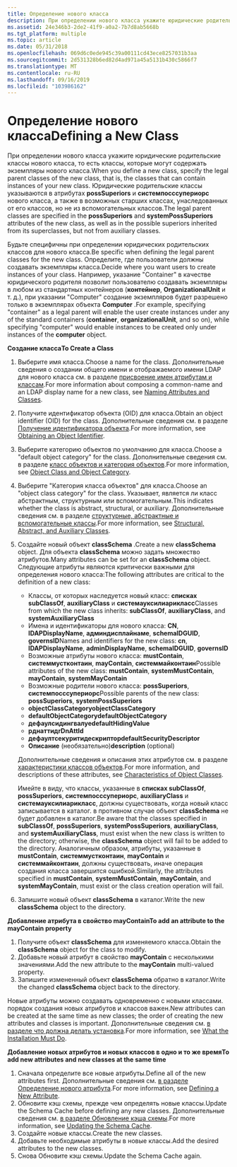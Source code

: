 ```yaml
---
title: Определение нового класса
description: При определении нового класса укажите юридические родительские классы нового класса, то есть классы, которые могут содержать экземпляры нового класса.
ms.assetid: 24e346b3-2de2-41f9-a0a2-7b7d8ab5668b
ms.tgt_platform: multiple
ms.topic: article
ms.date: 05/31/2018
ms.openlocfilehash: 069d6c0ede945c39a00111cd43ece8257031b3aa
ms.sourcegitcommit: 2d531328b6ed82d4ad971a45a5131b430c5866f7
ms.translationtype: MT
ms.contentlocale: ru-RU
ms.lasthandoff: 09/16/2019
ms.locfileid: "103986162"
---
```

# <a name="defining-a-new-class"></a><span data-ttu-id="c8d08-103">Определение нового класса</span><span class="sxs-lookup"><span data-stu-id="c8d08-103">Defining a New Class</span></span>

<span data-ttu-id="c8d08-104">При определении нового класса укажите юридические родительские классы нового класса, то есть классы, которые могут содержать экземпляры нового класса.</span><span class="sxs-lookup"><span data-stu-id="c8d08-104">When you define a new class, specify the legal parent classes of the new class, that is, the classes that can contain instances of your new class.</span></span> <span data-ttu-id="c8d08-105">Юридические родительские классы указываются в атрибутах **possSuperiors** и **системпосссупериорс** нового класса, а также в возможных старших классах, унаследованных от его классов, но не из вспомогательных классов.</span><span class="sxs-lookup"><span data-stu-id="c8d08-105">The legal parent classes are specified in the **possSuperiors** and **systemPossSuperiors** attributes of the new class, as well as in the possible superiors inherited from its superclasses, but not from auxiliary classes.</span></span>

<span data-ttu-id="c8d08-106">Будьте специфичны при определении юридических родительских классов для нового класса.</span><span class="sxs-lookup"><span data-stu-id="c8d08-106">Be specific when defining the legal parent classes for the new class.</span></span> <span data-ttu-id="c8d08-107">Определите, где пользователи должны создавать экземпляры класса.</span><span class="sxs-lookup"><span data-stu-id="c8d08-107">Decide where you want users to create instances of your class.</span></span> <span data-ttu-id="c8d08-108">Например, указание "Container" в качестве юридического родителя позволит пользователю создавать экземпляры в любом из стандартных контейнеров (**контейнер**, **OrganizationalUnit** и т. д.), при указании "Computer" создание экземпляров будет разрешено только в экземплярах объекта **Computer** .</span><span class="sxs-lookup"><span data-stu-id="c8d08-108">For example, specifying "container" as a legal parent will enable the user create instances under any of the standard containers (**container**, **organizationalUnit**, and so on), while specifying "computer" would enable instances to be created only under instances of the **computer** object.</span></span>

<span data-ttu-id="c8d08-109">**Создание класса**</span><span class="sxs-lookup"><span data-stu-id="c8d08-109">**To Create a Class**</span></span>

1.  <span data-ttu-id="c8d08-110">Выберите имя класса.</span><span class="sxs-lookup"><span data-stu-id="c8d08-110">Choose a name for the class.</span></span> <span data-ttu-id="c8d08-111">Дополнительные сведения о создании общего имени и отображаемого имени LDAP для нового класса см. в разделе [присвоение имен атрибутам и классам](naming-attributes-and-classes.md).</span><span class="sxs-lookup"><span data-stu-id="c8d08-111">For more information about composing a common-name and an LDAP display name for a new class, see [Naming Attributes and Classes](naming-attributes-and-classes.md).</span></span>
2.  <span data-ttu-id="c8d08-112">Получите идентификатор объекта (OID) для класса.</span><span class="sxs-lookup"><span data-stu-id="c8d08-112">Obtain an object identifier (OID) for the class.</span></span> <span data-ttu-id="c8d08-113">Дополнительные сведения см. в разделе [Получение идентификатора объекта](obtaining-an-object-identifier.md).</span><span class="sxs-lookup"><span data-stu-id="c8d08-113">For more information, see [Obtaining an Object Identifier](obtaining-an-object-identifier.md).</span></span>
3.  <span data-ttu-id="c8d08-114">Выберите категорию объектов по умолчанию для класса.</span><span class="sxs-lookup"><span data-stu-id="c8d08-114">Choose a "default object category" for the class.</span></span> <span data-ttu-id="c8d08-115">Дополнительные сведения см. в разделе [класс объектов и категория объектов](object-class-and-object-category.md).</span><span class="sxs-lookup"><span data-stu-id="c8d08-115">For more information, see [Object Class and Object Category](object-class-and-object-category.md).</span></span>
4.  <span data-ttu-id="c8d08-116">Выберите "Категория класса объектов" для класса.</span><span class="sxs-lookup"><span data-stu-id="c8d08-116">Choose an "object class category" for the class.</span></span> <span data-ttu-id="c8d08-117">Указывает, является ли класс абстрактным, структурным или вспомогательным.</span><span class="sxs-lookup"><span data-stu-id="c8d08-117">This indicates whether the class is abstract, structural, or auxiliary.</span></span> <span data-ttu-id="c8d08-118">Дополнительные сведения см. в разделе [структурные, абстрактные и вспомогательные классы](structural-abstract-and-auxiliary-classes.md).</span><span class="sxs-lookup"><span data-stu-id="c8d08-118">For more information, see [Structural, Abstract, and Auxiliary Classes](structural-abstract-and-auxiliary-classes.md).</span></span>
5.  <span data-ttu-id="c8d08-119">Создайте новый объект **classSchema** .</span><span class="sxs-lookup"><span data-stu-id="c8d08-119">Create a new **classSchema** object.</span></span> <span data-ttu-id="c8d08-120">Для объекта **classSchema** можно задать множество атрибутов.</span><span class="sxs-lookup"><span data-stu-id="c8d08-120">Many attributes can be set for an **classSchema** object.</span></span> <span data-ttu-id="c8d08-121">Следующие атрибуты являются критически важными для определения нового класса:</span><span class="sxs-lookup"><span data-stu-id="c8d08-121">The following attributes are critical to the definition of a new class:</span></span>

    -   <span data-ttu-id="c8d08-122">Классы, от которых наследуется новый класс: **списках subClassOf**, **auxiliaryClass** и **системауксилиарикласс**</span><span class="sxs-lookup"><span data-stu-id="c8d08-122">Classes from which the new class inherits: **subClassOf**, **auxiliaryClass**, and **systemAuxiliaryClass**</span></span>
    -   <span data-ttu-id="c8d08-123">Имена и идентификаторы для нового класса: **CN**, **lDAPDisplayName**, **админдисплайнаме**, **schemaIDGUID**, **governsID**</span><span class="sxs-lookup"><span data-stu-id="c8d08-123">Names and identifiers for the new class: **cn**, **lDAPDisplayName**, **adminDisplayName**, **schemaIDGUID**, **governsID**</span></span>
    -   <span data-ttu-id="c8d08-124">Возможные атрибуты нового класса: **mustContain**, **системмустконтаин**, **mayContain**, **системмайконтаин**</span><span class="sxs-lookup"><span data-stu-id="c8d08-124">Possible attributes of the new class: **mustContain**, **systemMustContain**, **mayContain**, **systemMayContain**</span></span>
    -   <span data-ttu-id="c8d08-125">Возможные родители нового класса: **possSuperiors**, **системпосссупериорс**</span><span class="sxs-lookup"><span data-stu-id="c8d08-125">Possible parents of the new class: **possSuperiors**, **systemPossSuperiors**</span></span>
    -   <span data-ttu-id="c8d08-126">**objectClassCategory**</span><span class="sxs-lookup"><span data-stu-id="c8d08-126">**objectClassCategory**</span></span>
    -   <span data-ttu-id="c8d08-127">**defaultObjectCategory**</span><span class="sxs-lookup"><span data-stu-id="c8d08-127">**defaultObjectCategory**</span></span>
    -   <span data-ttu-id="c8d08-128">**дефаулсидингвалуе**</span><span class="sxs-lookup"><span data-stu-id="c8d08-128">**defaultHidingValue**</span></span>
    -   <span data-ttu-id="c8d08-129">**рднаттид**</span><span class="sxs-lookup"><span data-stu-id="c8d08-129">**rDnAttId**</span></span>
    -   <span data-ttu-id="c8d08-130">**дефаултсекуритидескриптор**</span><span class="sxs-lookup"><span data-stu-id="c8d08-130">**defaultSecurityDescriptor**</span></span>
    -   <span data-ttu-id="c8d08-131">**Описание** (необязательно)</span><span class="sxs-lookup"><span data-stu-id="c8d08-131">**description** (optional)</span></span>

    <span data-ttu-id="c8d08-132">Дополнительные сведения и описания этих атрибутов см. в разделе [характеристики классов объектов](characteristics-of-object-classes.md).</span><span class="sxs-lookup"><span data-stu-id="c8d08-132">For more information, and descriptions of these attributes, see [Characteristics of Object Classes](characteristics-of-object-classes.md).</span></span>

    <span data-ttu-id="c8d08-133">Имейте в виду, что классы, указанные в **списках subClassOf**, **possSuperiors**, **системпосссупериорс**, **auxiliaryClass** и **системауксилиарикласс**, должны существовать, когда новый класс записывается в каталог. в противном случае объект **classSchema** не будет добавлен в каталог.</span><span class="sxs-lookup"><span data-stu-id="c8d08-133">Be aware that the classes specified in **subClassOf**, **possSuperiors**, **systemPossSuperiors**, **auxiliaryClass**, and **systemAuxiliaryClass**, must exist when the new class is written to the directory; otherwise, the **classSchema** object will fail to be added to the directory.</span></span> <span data-ttu-id="c8d08-134">Аналогичным образом, атрибуты, указанные в **mustContain**, **системмустконтаин**, **mayContain** и **системмайконтаин**, должны существовать, иначе операция создания класса завершится ошибкой.</span><span class="sxs-lookup"><span data-stu-id="c8d08-134">Similarly, the attributes specified in **mustContain**, **systemMustContain**, **mayContain**, and **systemMayContain**, must exist or the class creation operation will fail.</span></span>

6.  <span data-ttu-id="c8d08-135">Запишите новый объект **classSchema** в каталог.</span><span class="sxs-lookup"><span data-stu-id="c8d08-135">Write the new **classSchema** object to the directory.</span></span>

<span data-ttu-id="c8d08-136">**Добавление атрибута в свойство mayContain**</span><span class="sxs-lookup"><span data-stu-id="c8d08-136">**To add an attribute to the mayContain property**</span></span>

1.  <span data-ttu-id="c8d08-137">Получите объект **classSchema** для изменяемого класса.</span><span class="sxs-lookup"><span data-stu-id="c8d08-137">Obtain the **classSchema** object for the class to modify.</span></span>
2.  <span data-ttu-id="c8d08-138">Добавьте новый атрибут в свойство **mayContain** с несколькими значениями.</span><span class="sxs-lookup"><span data-stu-id="c8d08-138">Add the new attribute to the **mayContain** multi-valued property.</span></span>
3.  <span data-ttu-id="c8d08-139">Запишите измененный объект **classSchema** обратно в каталог.</span><span class="sxs-lookup"><span data-stu-id="c8d08-139">Write the changed **classSchema** object back to the directory.</span></span>

<span data-ttu-id="c8d08-140">Новые атрибуты можно создавать одновременно с новыми классами. порядок создания новых атрибутов и классов важен.</span><span class="sxs-lookup"><span data-stu-id="c8d08-140">New attributes can be created at the same time as new classes; the order of creating the new attributes and classes is important.</span></span> <span data-ttu-id="c8d08-141">Дополнительные сведения см. [в разделе что должна делать установка](what-the-installation-must-do.md).</span><span class="sxs-lookup"><span data-stu-id="c8d08-141">For more information, see [What the Installation Must Do](what-the-installation-must-do.md).</span></span>

<span data-ttu-id="c8d08-142">**Добавление новых атрибутов и новых классов в одно и то же время**</span><span class="sxs-lookup"><span data-stu-id="c8d08-142">**To add new attributes and new classes at the same time**</span></span>

1.  <span data-ttu-id="c8d08-143">Сначала определите все новые атрибуты.</span><span class="sxs-lookup"><span data-stu-id="c8d08-143">Define all of the new attributes first.</span></span> <span data-ttu-id="c8d08-144">Дополнительные сведения см. [в разделе Определение нового атрибута](defining-a-new-attribute.md).</span><span class="sxs-lookup"><span data-stu-id="c8d08-144">For more information, see [Defining a New Attribute](defining-a-new-attribute.md).</span></span>
2.  <span data-ttu-id="c8d08-145">Обновите кэш схемы, прежде чем определять новые классы.</span><span class="sxs-lookup"><span data-stu-id="c8d08-145">Update the Schema Cache before defining any new classes.</span></span> <span data-ttu-id="c8d08-146">Дополнительные сведения см. [в разделе Обновление кэша схемы](updating-the-schema-cache.md).</span><span class="sxs-lookup"><span data-stu-id="c8d08-146">For more information, see [Updating the Schema Cache](updating-the-schema-cache.md).</span></span>
3.  <span data-ttu-id="c8d08-147">Создайте новые классы.</span><span class="sxs-lookup"><span data-stu-id="c8d08-147">Create the new classes.</span></span>
4.  <span data-ttu-id="c8d08-148">Добавьте необходимые атрибуты в новые классы.</span><span class="sxs-lookup"><span data-stu-id="c8d08-148">Add the desired attributes to the new classes.</span></span>
5.  <span data-ttu-id="c8d08-149">Снова Обновите кэш схемы.</span><span class="sxs-lookup"><span data-stu-id="c8d08-149">Update the Schema Cache again.</span></span>

 

 




